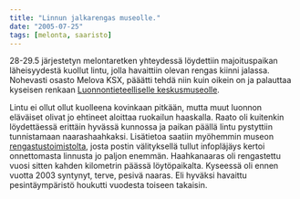 ```yaml
---
title: "Linnun jalkarengas museolle."
date: "2005-07-25"
tags: [melonta, saaristo]
---
```


28-29.5 järjestetyn melontaretken yhteydessä löydettiin majoituspaikan
läheisyydestä kuollut lintu, jolla havaittiin olevan rengas kiinni
jalassa. Nohevasti osasto Melova KSX, pääätti tehdä niin kuin oikein on
ja palauttaa kyseisen renkaan [Luonnontieteelliselle
keskusmuseolle](http://www.fmnh.helsinki.fi/).

Lintu ei ollut ollut kuolleena kovinkaan pitkään, mutta muut luonnon
eläväiset olivat jo ehtineet aloittaa ruokailun haaskalla. Raato oli
kuitenkin löydettäessä erittäin hyvässä kunnossa ja paikan päällä lintu
pystyttiin tunnistamaan naarashaahkaksi. Lisätietoa saatiin myöhemmin
museon
[rengastustoimistolta](http://www.luomus.fi/fi/lintujen-rengastus),
josta postin välityksellä tullut infopläjäys kertoi onnettomasta
linnusta jo paljon enemmän. Haahkanaaras oli rengastettu vuosi sitten
kahden kilometrin päässä löytöpaikalta. Kyseessä oli ennen vuotta 2003
syntynyt, terve, pesivä naaras. Eli hyväksi havaittu pesintäympäristö
houkutti vuodesta toiseen takaisin.